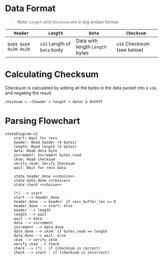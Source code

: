 # Data Format

> Note: `Length` and `Checksum` are in big endian format.

| `Header`              | `Length`                    | `Data`                           | `Checksum`           |
| --------------------- | --------------------------- | -------------------------------- | -------------------- |
| `0x69 0x69 0x20 0x20` | `u32` Length of `Data` body | Data with length `Length`  bytes | `u16` Checksum (see below) |

# Calculating Checksum

Checksum is calculated by adding all the bytes in the data packet into a `u16`, and negating the result

```
checksum = ~(header + length + data) & 0xFFFF
```

# Parsing Flowchart



```mermaid
stateDiagram-v2
	start: Wait for recv
	header: Read header (4 bytes)
	length: Read length (4 bytes)
	data: Read data byte
	increment: Increment bytes_read
	cksm: Read checksum
	verify_cksm: Verify Checksum
	wait: Wait for recv data
	
	state header_done <<choice>>
	state data_done <<choice>>
	state check <<choice>>
	
	[*] --> start
	start --> header_done
	header_done --> header: if recv_buffer_len >= 8
	header_done --> start: else
	header --> length
	length --> wait
	wait --> data
	data --> increment
	increment --> data_done
	data_done --> cksm: if bytes_read == length
	data_done --> wait: else
	cksm --> verify_cksm
	verify_cksm --> check
	check --> [*] : if (checksum is correct)
	check --> start : if (checksum is incorrect)
```